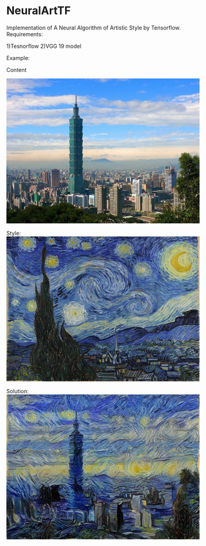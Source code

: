 # NeuralArtTF
Implementation of A Neural Algorithm of Artistic Style by Tensorflow. 
Requirements:

1)Tesnorflow 
2)VGG 19 model 

Example:

Content 

![Screenshot](Taipei101.jpg)


Style: 
![Screenshot](StarryNight.jpg)

Solution: 
![Screenshot](Taipei101_StarryNight.jpg)




